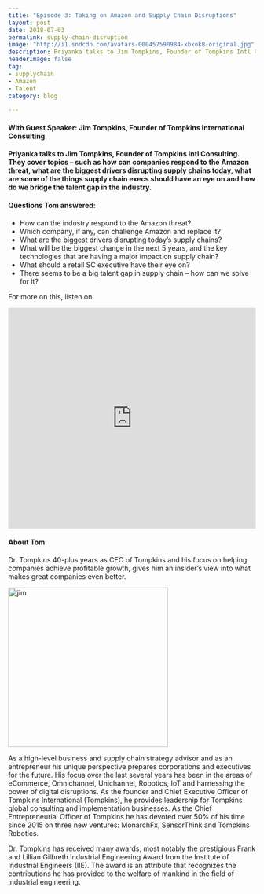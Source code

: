 ```yaml
---
title: "Episode 3: Taking on Amazon and Supply Chain Disruptions"
layout: post
date: 2018-07-03
permalink: supply-chain-disruption
image: "http://i1.sndcdn.com/avatars-000457590984-xbxok8-original.jpg"
description: Priyanka talks to Jim Tompkins, Founder of Tompkins Intl Consulting. They cover topics – such as how can companies respond to the Amazon threat, what are the biggest drivers disrupting supply chains today, what are some of the things supply chain execs should have an eye on and how do we bridge the talent gap in the industry.
headerImage: false
tag:
- supplychain
- Amazon
- Talent
category: blog

---
```

#### With Guest Speaker: Jim Tompkins, Founder of Tompkins International Consulting

 

#### Priyanka talks to Jim Tompkins, Founder of Tompkins Intl Consulting. They cover topics – such as how can companies respond to the Amazon threat, what are the biggest drivers disrupting supply chains today, what are some of the things supply chain execs should have an eye on and how do we bridge the talent gap in the industry.

#### Questions Tom answered:

 


- How can the industry respond to the Amazon threat?
- Which company, if any, can challenge Amazon and replace it?
- What are the biggest drivers disrupting today’s supply chains?
- What will be the biggest change in the next 5 years, and the key technologies that are having a major impact on supply chain?
- What should a retail SC executive have their eye on?
- There seems to be a big talent gap in supply chain – how can we solve for it?

 

For more on this, listen on.


<iframe width="100%" height="450" scrolling="no" frameborder="no" allow="autoplay" src="https://w.soundcloud.com/player/?url=https%3A//api.soundcloud.com/tracks/466715628&color=%235ba28e&auto_play=false&hide_related=false&show_comments=true&show_user=true&show_reposts=false&show_teaser=true&visual=true"></iframe>



#### About Tom

Dr. Tompkins 40-plus years as CEO of Tompkins and his focus on helping companies achieve profitable growth, gives him an insider’s view into what makes great companies even better.

<img src= "/assets/images/jimtompkins.jpg" alt="jim" width="325px">




 

As a high-level business and supply chain strategy advisor and as an entrepreneur his unique perspective prepares corporations and executives for the future. His focus over the last several years has been in the areas of eCommerce, Omnichannel, Unichannel, Robotics, IoT and harnessing the power of digital disruptions. As the founder and Chief Executive Officer of Tompkins International (Tompkins), he provides leadership for Tompkins global consulting and implementation businesses.  As the Chief Entrepreneurial Officer of Tompkins he has devoted over 50% of his time since 2015 on three new ventures: MonarchFx, SensorThink and Tompkins Robotics.


Dr. Tompkins has received many awards, most notably the prestigious Frank and Lillian Gilbreth Industrial Engineering Award from the Institute of Industrial Engineers (IIE). The award is an attribute that recognizes the contributions he has provided to the welfare of mankind in the field of industrial engineering. 